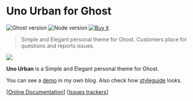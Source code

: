 # Uno Urban for Ghost

![Ghost version](https://img.shields.io/badge/Ghost-0.11.x-brightgreen.svg?style=flat-square) ![Node version](https://img.shields.io/badge/node-^4.2.0-yellow.svg?style=flat-square) [![Buy it](https://img.shields.io/badge/buy-5$-ff69b4.svg?style=flat-square)](https://sellfy.com/p/G5kK)

> Simple and Elegant personal theme for Ghost.
> Customers place for questions and reports issues.

[<img src="https://i.imgur.com/AtTXdHk.jpg">](https://sellfy.com/p/G5kK)

**Uno Urban** is a Simple and Elegant personal theme for Ghost.

You can see a [demo](https://kikobeats.com) in my own blog. Also check how [styleguide](https://kikobeats.com/styleguide) looks.

[[Online Documentation](https://kikobeats.github.io/uno-urban)] [[Issues trackers](https://github.com/Kikobeats/uno-urban/issues)]
